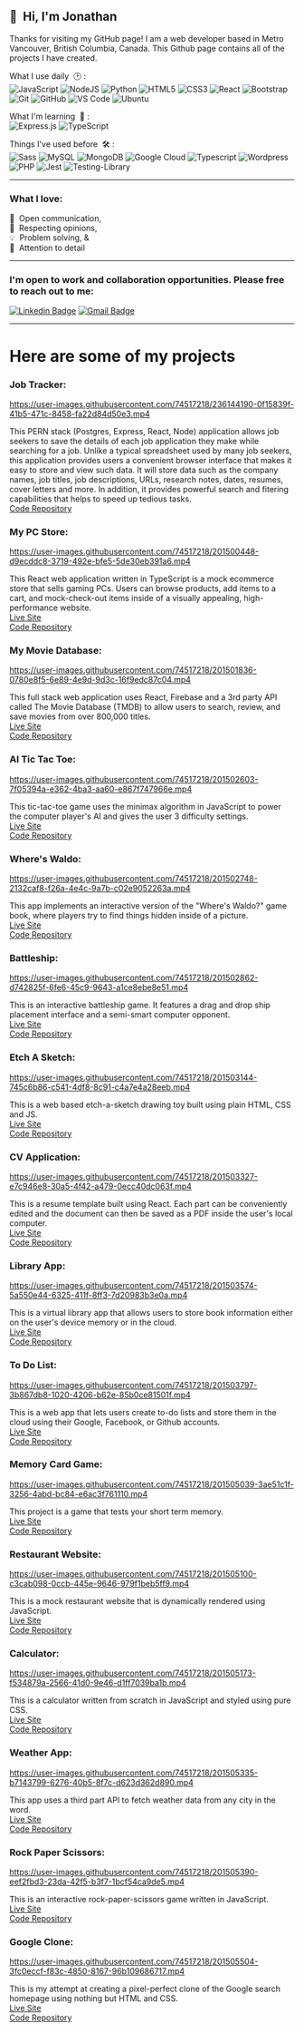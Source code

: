 <!-- All badges: https://dev.to/envoy_/150-badges-for-github-pnk -->
<!-- special unicode chars: https://unicode-table.com/en/ -->

## 👋&nbsp; Hi, I'm Jonathan

Thanks for visiting my GitHub page! I am a web developer based in Metro Vancouver, British Columbia, Canada. This Github page contains all of the projects I have created.

What I use daily &nbsp;🕑 :<br/>![JavaScript](https://img.shields.io/badge/-JavaScript-black?style=plastic&logo=javascript)&nbsp;![NodeJS](https://img.shields.io/badge/node.js-6DA55F?style=plastic&logo=node.js&logoColor=white)&nbsp;![Python](https://img.shields.io/badge/Python-14354C?style=plastic&logo=python&logoColor=white)&nbsp;![HTML5](https://img.shields.io/badge/-HTML5-E34F26?style=plastic&logo=html5&logoColor=white)&nbsp;![CSS3](https://img.shields.io/badge/-CSS3-1572B6?style=plastic&logo=css3)&nbsp;![React](https://img.shields.io/badge/-React-black?style=plastic&logo=react)&nbsp;![Bootstrap](https://img.shields.io/badge/Bootstrap-563D7C?style=plastic&logo=bootstrap&logoColor=white)&nbsp;![Git](https://img.shields.io/badge/-Git-black?style=plastic&logo=git)&nbsp;![GitHub](https://img.shields.io/badge/-GitHub-181717?style=plastic&logo=github)&nbsp;![VS Code](https://img.shields.io/badge/-VS%20Code-007ACC?style=plastic&logo=visual-studio-code)&nbsp;![Ubuntu](https://img.shields.io/badge/Ubuntu-E95420?style=plastic&logo=ubuntu&logoColor=white)

What I'm learning &nbsp;🌱 :<br/> ![Express.js](https://img.shields.io/badge/express.js-%23404d59.svg?style=plastic&logo=express&logoColor=%2361DAFB)&nbsp;![TypeScript](https://img.shields.io/badge/PostgreSQL-316192?style=plastic&logo=postgresql&logoColor=white)

Things I've used before &nbsp;🛠 :<br/> ![Sass](https://img.shields.io/badge/Sass-CC6699?style=plastic&logo=sass&logoColor=white)&nbsp;![MySQL](https://img.shields.io/badge/MySQL-00000F?style=plastic&logo=mysql&logoColor=white)&nbsp;![MongoDB](https://img.shields.io/badge/MongoDB-4EA94B?style=plastic&logo=mongodb&logoColor=white)&nbsp;![Google Cloud](https://img.shields.io/badge/Google_Cloud-4285F4?style=plastic&logo=google-cloud&logoColor=white)&nbsp;![Typescript](https://img.shields.io/badge/TypeScript-007ACC?style=plastic&logo=typescript&logoColor=white)&nbsp;![Wordpress](https://img.shields.io/badge/Wordpress-21759B?style=plastic&logo=wordpress&logoColor=white)&nbsp;![PHP](https://img.shields.io/badge/PHP-777BB4?style=plastic&logo=php&logoColor=white)&nbsp;![Jest](https://img.shields.io/badge/-jest-%23C21325?style=plastic&logo=jest&logoColor=white)&nbsp;![Testing-Library](https://img.shields.io/badge/-TestingLibrary-%23E33332?style=plastic&logo=testing-library&logoColor=white)&nbsp;

-----

### What I love:

🙋 &nbsp;Open communication,  
🤝 &nbsp;Respecting opinions,   
💡 &nbsp;Problem solving, &   
🔎 &nbsp;Attention to  detail        

-----


### I'm open to work and collaboration opportunities. Please free to reach out to me:

[![Linkedin Badge](https://img.shields.io/badge/-Jonathan_Ro-blue?style=plastic&logo=Linkedin&logoColor=white)](https://www.linkedin.com/in/jonro2955/)&nbsp;[![Gmail Badge](https://img.shields.io/badge/-jonro.2955@gmail.com-c14438?style=plastic&logo=Gmail&logoColor=white)](mailto:jonro.2955@gmail.com)


-----

# Here are some of my projects


### Job Tracker: 
 
https://user-images.githubusercontent.com/74517218/236144190-0f15839f-41b5-471c-8458-fa22d84d50e3.mp4

This PERN stack (Postgres, Express, React, Node) application allows job seekers to save the details of each job application they make while searching for a job. Unlike a typical spreadsheet used by many job seekers, this application provides users a convenient browser interface that makes it easy to store and view such data. It will store data such as the company names, job titles, job descriptions, URLs, research notes, dates, resumes, cover letters and more. In addition, it provides powerful search and fitering capabilities that helps to speed up tedious tasks.  
[Code Repository](https://github.com/jonro2955/job-tracker-full-stack)  

### My PC Store:

https://user-images.githubusercontent.com/74517218/201500448-d9ecddc8-3719-492e-bfe5-5de30eb391a6.mp4

This React web application written in TypeScript is a mock ecommerce store that sells gaming PCs. Users can browse products, add items to a cart, and mock-check-out items inside of a visually appealing, high-performance website.  
[Live Site](https://jonro2955.github.io/my_pc_store/)  
[Code Repository](https://github.com/jonro2955/my_pc_store)  

### My Movie Database: 

https://user-images.githubusercontent.com/74517218/201501836-0780e8f5-6e89-4e9d-9d3c-16f9edc87c04.mp4

This full stack web application uses React, Firebase and a 3rd party API called The Movie Database (TMDB) to allow users to search, review, and save
movies from over 800,000 titles.  
[Live Site](https://mmdb-97518.web.app)  
[Code Repository](https://github.com/jonro2955/odin_javascript_12_mmdb)  

### AI Tic Tac Toe: 

https://user-images.githubusercontent.com/74517218/201502603-7f05394a-e362-4ba3-aa60-e867f747966e.mp4

This tic-tac-toe game uses the minimax algorithm in JavaScript to power the computer player's AI and gives the user 3 difficulty settings.  
[Live Site](https://jonro2955.github.io/odin_javascript_2_tictactoe/)  
[Code Repository](https://github.com/jonro2955/odin_javascript_2_tictactoe)  

### Where's Waldo: 

https://user-images.githubusercontent.com/74517218/201502748-2132caf8-f26a-4e4c-9a7b-c02e9052263a.mp4

This app implements an interactive version of the "Where's Waldo?" game book, where players try to find things hidden inside of a picture.  
[Live Site](https://jonro2955.github.io/odin_javascript_11_wheres_waldo/)  
[Code Repository](https://github.com/jonro2955/odin_javascript_11_wheres_waldo)  

### Battleship: 

https://user-images.githubusercontent.com/74517218/201502862-d742825f-6fe6-45c9-9643-a1ce8ebe8e51.mp4

This is an interactive battleship game. It features a drag and drop ship placement interface and a semi-smart computer opponent.  
[Live Site](https://jonro2955.github.io/odin_javascript_7_battleship_2.0/)  
[Code Repository](https://github.com/jonro2955/odin_javascript_7_battleship_2.0)  

### Etch A Sketch: 

https://user-images.githubusercontent.com/74517218/201503144-745c6b86-c541-4df8-8c91-c4a7e4a28eeb.mp4

This is a web based etch-a-sketch drawing toy built using plain HTML, CSS and JS.  
[Live Site](https://jonro2955.github.io/odin_foundations_4_etch_a_sketch/)  
[Code Repository](https://github.com/jonro2955/odin_foundations_4_etch_a_sketch)  

### CV Application: 

https://user-images.githubusercontent.com/74517218/201503327-e7c946e8-30a5-4f42-a479-0ecc40dc063f.mp4

This is a resume template built using React. Each part can be conveniently edited and the document can then be saved as a PDF inside the user's local computer.  
[Live Site](https://jonro2955.github.io/odin_javascript_8_cv_application/)  
[Code Repository](https://github.com/jonro2955/odin_javascript_8_cv_application)  

### Library App: 

https://user-images.githubusercontent.com/74517218/201503574-5a550e44-6325-411f-8ff3-7d20983b3e0a.mp4

This is a virtual library app that allows users to store book information either on the user's device memory or in the cloud.   
[Live Site](https://jonro2955.github.io/odin_javaScript_1_library/)  
[Code Repository](https://github.com/jonro2955/odin_javaScript_1_library)  


### To Do List: 

https://user-images.githubusercontent.com/74517218/201503797-3b867db8-1020-4206-b62e-85b0ce81501f.mp4

This is a web app that lets users create to-do lists and store them in the cloud using their Google, Facebook, or Github accounts.    
[Live Site](https://jonro2955.github.io/odin_javascript_4_todo_list/)  
[Code Repository](https://github.com/jonro2955/odin_javascript_4_todo_list)  


### Memory Card Game: 

https://user-images.githubusercontent.com/74517218/201505039-3ae51c1f-3256-4abd-bc84-e6ac3f761110.mp4

This project is a game that tests your short term memory.  
[Live Site](https://jonro2955.github.io/odin_javascript_9_memory_card/)  
[Code Repository](https://github.com/jonro2955/odin_javascript_9_memory_card)  

### Restaurant Website:

https://user-images.githubusercontent.com/74517218/201505100-c3cab098-0ccb-445e-9646-979f1beb5ff9.mp4

This is a mock restaurant website that is dynamically rendered using JavaScript.  
[Live Site](https://jonro2955.github.io/odin_javascript_3_restaurant_page/)  
[Code Repository](https://github.com/jonro2955/odin_javascript_3_restaurant_page)  


### Calculator: 

https://user-images.githubusercontent.com/74517218/201505173-f534879a-2566-41d0-9e46-d1ff7039ba1b.mp4

This is a calculator written from scratch in JavaScript and styled using pure CSS.  
[Live Site](https://jonro2955.github.io/odin_foundations_5_calculator/)  
[Code Repository](https://github.com/jonro2955/odin_foundations_5_calculator)  


### Weather App: 

https://user-images.githubusercontent.com/74517218/201505335-b7143799-6276-40b5-8f7c-d623d362d890.mp4

This app uses a third part API to fetch weather data from any city in the word.  
[Live Site](https://jonro2955.github.io/odin_javascript_5_weather_app/)  
[Code Repository](https://github.com/jonro2955/odin_javascript_5_weather_app)  


### Rock Paper Scissors: 

https://user-images.githubusercontent.com/74517218/201505390-eef2fbd3-23da-42f5-b3f7-1bcf54ca9de5.mp4

This is an interactive rock-paper-scissors game written in JavaScript.  
[Live Site](https://jonro2955.github.io/odin_foundations_3_rock_paper_scissors/)  
[Code Repository](https://github.com/jonro2955/odin_javascript_9_memory_card)  


### Google Clone: 

https://user-images.githubusercontent.com/74517218/201505504-3fc0eccf-f83c-4850-8167-96b109686717.mp4

This is my attempt at creating a pixel-perfect clone of the Google search homepage using nothing but HTML and CSS.  
[Live Site](https://jonro2955.github.io/odin_foundations_2_google_homepage/)  
[Code Repository](https://github.com/jonro2955/odin_javascript_9_memory_card)  
